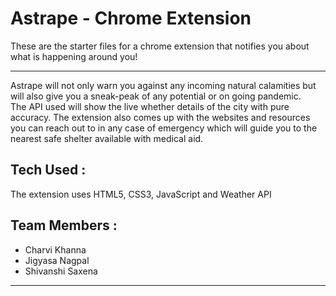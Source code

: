 # Astrape - Chrome Extension

These are the starter files for a chrome extension that notifies you about what is happening around you!
<hr>
Astrape will not only warn you against any incoming natural calamities but will also give you a sneak-peak of any potential or on going pandemic. <br> The API used will show the live whether details of the city with pure accuracy. The extension also comes up with the websites and resources you can reach out to in any case of emergency which will guide you to the nearest safe shelter available with medical aid.

## Tech Used :
The extension uses HTML5, CSS3, JavaScript and Weather API

## Team Members : 
<ul>
    <li>Charvi Khanna</li>
    <li>Jigyasa Nagpal</li>
    <li>Shivanshi Saxena</li>
</ul>

<hr>

